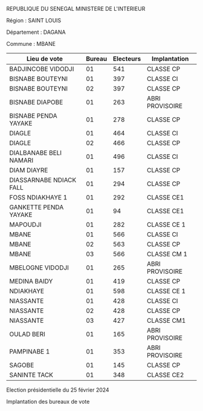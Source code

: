 REPUBLIQUE DU SENEGAL MINISTERE DE L'INTERIEUR

Région : SAINT LOUIS

Département : DAGANA

Commune : MBANE

| Lieu de vote | Bureau | Electeurs | Implantation |
| - | - | - | - |
| BADJINCOBE VIDODJI | 01 | 541 | CLASSE CP |
| BISNABE BOUTEYNI | 01 | 397 | CLASSE CI |
| BISNABE BOUTEYNI | 02 | 397 | CLASSE CP |
| BISNABE DIAPOBE | 01 | 263 | ABRI PROVISOIRE |
| BISNABE PENDA YAYAKE | 01 | 278 | CLASSE CP |
| DIAGLE | 01 | 464 | CLASSE CI |
| DIAGLE | 02 | 466 | CLASSE CP |
| DIALBANABE BELI NAMARI | 01 | 496 | CLASSE CI |
| DIAM DIAYRE | 01 | 157 | CLASSE CP |
| DIASSARNABE NDIACK FALL | 01 | 294 | CLASSE CP |
| FOSS NDIAKHAYE 1 | 01 | 292 | CLASSE CE1 |
| GANKETTE PENDA YAYAKE | 01 | 94 | CLASSE CE1 |
| MAPOUDJI | 01 | 282 | CLASSE CE 1 |
| MBANE | 01 | 566 | CLASSE CI |
| MBANE | 02 | 563 | CLASSE CP |
| MBANE | 03 | 566 | CLASSE CM 1 |
| MBELOGNE VIDODJI | 01 | 265 | ABRI PROVISOIRE |
| MEDINA BAIDY | 01 | 419 | CLASSE CP |
| NDIAKHAYE | 01 | 598 | CLASSE CE 1 |
| NIASSANTE | 01 | 428 | CLASSE CI |
| NIASSANTE | 02 | 428 | CLASSE CP |
| NIASSANTE | 03 | 427 | CLASSE CM1 |
| OULAD BERI | 01 | 165 | ABRI PROVISOIRE |
| PAMPINABE 1 | 01 | 353 | ABRI PROVISOIRE |
| SAGOBE | 01 | 145 | CLASSE CP |
| SANINTE TACK | 01 | 348 | CLASSE CE2 |

<!-- PageNumber="8/15" -->

Election présidentielle du 25 février 2024

Implantation des bureaux de vote
